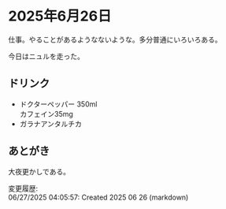 # 2025年6月26日

仕事。やることがあるようなないような。多分普通にいろいろある。

今日はニュルを走った。

## ドリンク

- ドクターペッパー 350ml  
カフェイン35mg
- ガラナアンタルチカ

## あとがき

大夜更かしである。

変更履歴:  
06/27/2025 04:05:57: Created 2025 06 26 (markdown)  

